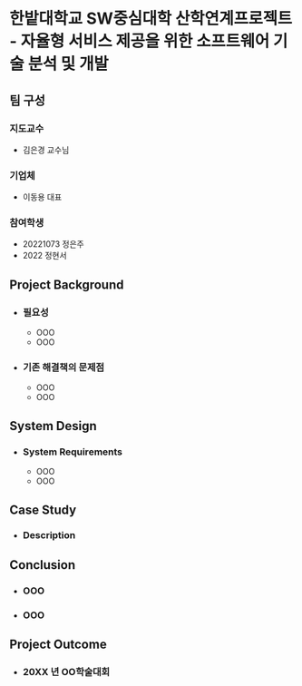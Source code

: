# 한밭대학교 SW중심대학 산학연계프로젝트 - 자율형 서비스 제공을 위한 소프트웨어 기술 분석 및 개발

## **팀 구성**
### 지도교수
 - 김은경 교수님

### 기업체 
 - 이동용 대표

### 참여학생
 - 20221073 정은주
 - 2022 정현서

## Project Background
- ### 필요성
  - OOO
  - OOO
- ### 기존 해결책의 문제점
  - OOO
  - OOO
  
## System Design
  - ### System Requirements
    - OOO
    - OOO
    
## Case Study
  - ### Description
  
  
## Conclusion
  - ### OOO
  - ### OOO
  
## Project Outcome
- ### 20XX 년 OO학술대회 
